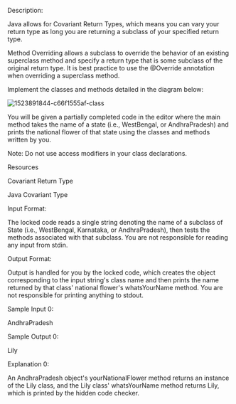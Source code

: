 Description:

Java allows for Covariant Return Types, which means you can vary your return type as long you are returning a subclass of your specified return type.

Method Overriding allows a subclass to override the behavior of an existing superclass method and specify a return type that is some subclass of the original return type. It is best practice to use the @Override annotation when overriding a superclass method.

Implement the classes and methods detailed in the diagram below:

![1523891844-c66f1555af-class](https://user-images.githubusercontent.com/79637254/208924197-a5cd1cfb-301d-45a0-9de1-9cf0cdabb0d0.png)


You will be given a partially completed code in the editor where the main method takes the name of a state (i.e., WestBengal, or AndhraPradesh) and prints the national flower of that state using the classes and methods written by you.

Note: Do not use access modifiers in your class declarations.

Resources

Covariant Return Type

Java Covariant Type

Input Format:

The locked code reads a single string denoting the name of a subclass of State (i.e., WestBengal, Karnataka, or AndhraPradesh), then tests the methods associated with that subclass. You are not responsible for reading any input from stdin.

Output Format:

Output is handled for you by the locked code, which creates the object corresponding to the input string's class name and then prints the name returned by that class' national flower's whatsYourName method. You are not responsible for printing anything to stdout.

Sample Input 0:

AndhraPradesh

Sample Output 0:

Lily

Explanation 0:

An AndhraPradesh object's yourNationalFlower method returns an instance of the Lily class, and the Lily class' whatsYourName method returns Lily, which is printed by the hidden code checker.
